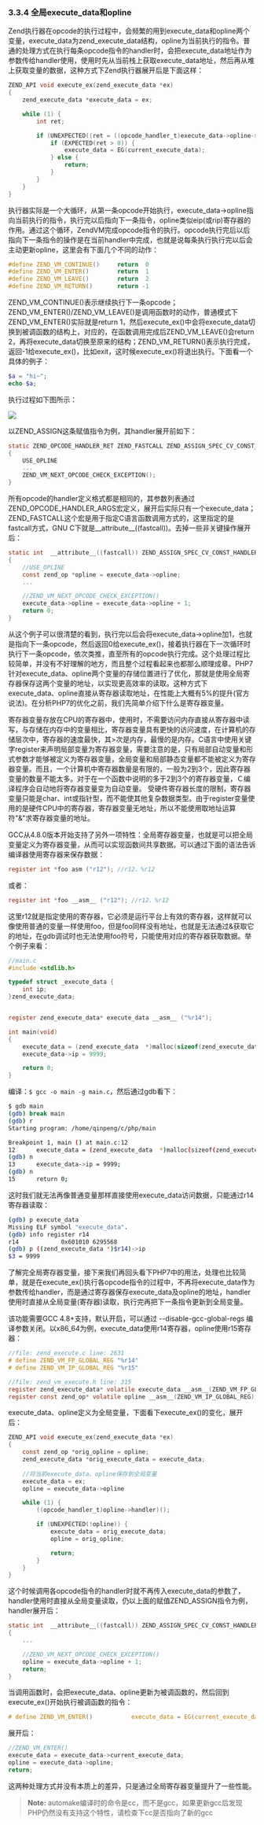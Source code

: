 ### 3.3.4 全局execute_data和opline
Zend执行器在opcode的执行过程中，会频繁的用到execute_data和opline两个变量，execute_data为zend_execute_data结构，opline为当前执行的指令。普通的处理方式在执行每条opcode指令的handler时，会把execute_data地址作为参数传给handler使用，使用时先从当前栈上获取execute_data地址，然后再从堆上获取变量的数据，这种方式下Zend执行器展开后是下面这样：
```c
ZEND_API void execute_ex(zend_execute_data *ex)
{
    zend_execute_data *execute_data = ex;

    while (1) {
        int ret;

        if (UNEXPECTED((ret = ((opcode_handler_t)execute_data->opline->handler)(execute_data)) != 0)) {
            if (EXPECTED(ret > 0)) {
                execute_data = EG(current_execute_data);
            } else {
                return;
            }
        }
    }
}
```
执行器实际是一个大循环，从第一条opcode开始执行，execute_data->opline指向当前执行的指令，执行完以后指向下一条指令，opline类似eip(或rip)寄存器的作用。通过这个循环，ZendVM完成opcode指令的执行。opcode执行完后以后指向下一条指令的操作是在当前handler中完成，也就是说每条执行执行完以后会主动更新opline，这里会有下面几个不同的动作：
```c
#define ZEND_VM_CONTINUE()     return  0
#define ZEND_VM_ENTER()        return  1
#define ZEND_VM_LEAVE()        return  2
#define ZEND_VM_RETURN()       return -1
```
ZEND_VM_CONTINUE()表示继续执行下一条opcode；ZEND_VM_ENTER()/ZEND_VM_LEAVE()是调用函数时的动作，普通模式下ZEND_VM_ENTER()实际就是return 1，然后execute_ex()中会将execute_data切换到被调函数的结构上，对应的，在函数调用完成后ZEND_VM_LEAVE()会return 2，再将execute_data切换至原来的结构；ZEND_VM_RETURN()表示执行完成，返回-1给execute_ex()，比如exit，这时候execute_ex()将退出执行。下面看一个具体的例子：
```php
$a = "hi~";
echo $a;
```
执行过程如下图所示：

![](../img/executor.png)

以ZEND_ASSIGN这条赋值指令为例，其handler展开前如下：
```c
static ZEND_OPCODE_HANDLER_RET ZEND_FASTCALL ZEND_ASSIGN_SPEC_CV_CONST_HANDLER(ZEND_OPCODE_HANDLER_ARGS)
{
    USE_OPLINE
    ...
    ZEND_VM_NEXT_OPCODE_CHECK_EXCEPTION();
}
```
所有opcode的handler定义格式都是相同的，其参数列表通过ZEND_OPCODE_HANDLER_ARGS宏定义，展开后实际只有一个execute_data；ZEND_FASTCALL这个宏是用于指定C语言函数调用方式的，这里指定的是fastcall方式，GNU C下就是__attribute__((fastcall))。去掉一些非关键操作展开后：
```c
static int  __attribute__((fastcall)) ZEND_ASSIGN_SPEC_CV_CONST_HANDLER(zend_execute_data *execute_data)
{
    //USE_OPLINE
    const zend_op *opline = execute_data->opline;
    ...

    //ZEND_VM_NEXT_OPCODE_CHECK_EXCEPTION()
    execute_data->opline = execute_data->opline + 1;
    return 0;
}
```
从这个例子可以很清楚的看到，执行完以后会将execute_data->opline加1，也就是指向下一条opcode，然后返回0给execute_ex()，接着执行器在下一次循环时执行下一条opcode，依次类推，直至所有的opcode执行完成。这个处理过程比较简单，并没有不好理解的地方，而且整个过程看起来也都那么顺理成章。PHP7针对execute_data、opline两个变量的存储位置进行了优化，那就是使用全局寄存器保存这两个变量的地址，以实现更高效率的读取。这种方式下execute_data、opline直接从寄存器读取地址，在性能上大概有5%的提升(官方说法)。在分析PHP7的优化之前，我们先简单介绍下什么是寄存器变量。

寄存器变量存放在CPU的寄存器中，使用时，不需要访问内存直接从寄存器中读写，与存储在内存中的变量相比，寄存器变量具有更快的访问速度，在计算机的存储层次中，寄存器的速度最快，其>次是内存，最慢的是内存。C语言中使用关键字register来声明局部变量为寄存器变量，需要注意的是，只有局部自动变量和形式参数才能够被定义为寄存器变量，全局变量和局部静态变量都不能被定义为寄存器变量。而且，一个计算机中寄存器数量是有限的，一般为2到3个，因此寄存器变量的数量不能太多。对于在一个函数中说明的多于2到3个的寄存器变量，Ｃ编译程序会自动地将寄存器变量变为自动变量。 受硬件寄存器长度的限制，寄存器变量只能是char、int或指针型，而不能使其他复杂数据类型。由于register变量使用的是硬件CPU中的寄存器，寄存器变量无地址，所以不能使用取地址运算符"&"求寄存器变量的地址。

GCC从4.8.0版本开始支持了另外一项特性：全局寄存器变量，也就是可以把全局变量定义为寄存器变量，从而可以实现函数间共享数据。可以通过下面的语法告诉编译器使用寄存器来保存数据：
```c
register int *foo asm ("r12"); //r12、%r12
```
或者：
```c
register int *foo __asm__ ("r12"); //r12、%r12
```
这里r12就是指定使用的寄存器，它必须是运行平台上有效的寄存器，这样就可以像使用普通的变量一样使用foo，但是foo同样没有地址，也就是无法通过&获取它的地址，在gdb调试时也无法使用foo符号，只能使用对应的寄存器获取数据。举个例子来看：
```c
//main.c
#include <stdlib.h>

typedef struct _execute_data {
    int ip;
}zend_execute_data;


register zend_execute_data* execute_data __asm__ ("%r14");

int main(void)
{
    execute_data = (zend_execute_data  *)malloc(sizeof(zend_execute_data));
    execute_data->ip = 9999;

    return 0;
}
```
编译：`$ gcc -o main -g main.c`，然后通过gdb看下：
```sh
$ gdb main
(gdb) break main
(gdb) r
Starting program: /home/qinpeng/c/php/main 

Breakpoint 1, main () at main.c:12
12      execute_data = (zend_execute_data  *)malloc(sizeof(zend_execute_data));
(gdb) n
13      execute_data->ip = 9999;
(gdb) n
15      return 0;
```
这时我们就无法再像普通变量那样直接使用execute_data访问数据，只能通过r14寄存器读取：
```sh
(gdb) p execute_data
Missing ELF symbol "execute_data".
(gdb) info register r14
r14            0x601010 6295568
(gdb) p ((zend_execute_data *)$r14)->ip
$3 = 9999
```
了解完全局寄存器变量，接下来我们再回头看下PHP7中的用法，处理也比较简单，就是在execute_ex()执行各opcode指令的过程中，不再将execute_data作为参数传给handler，而是通过寄存器保存execute_data及opline的地址，handler使用时直接从全局变量(寄存器)读取，执行完再把下一条指令更新到全局变量。

该功能需要GCC 4.8+支持，默认开启，可以通过 --disable-gcc-global-regs 编译参数关闭。以x86_64为例，execute_data使用r14寄存器，opline使用r15寄存器：
```c
//file: zend_execute.c line: 2631
# define ZEND_VM_FP_GLOBAL_REG "%r14"
# define ZEND_VM_IP_GLOBAL_REG "%r15"

//file: zend_vm_execute.h line: 315
register zend_execute_data* volatile execute_data __asm__(ZEND_VM_FP_GLOBAL_REG);
register const zend_op* volatile opline __asm__(ZEND_VM_IP_GLOBAL_REG);
```
execute_data、opline定义为全局变量，下面看下execute_ex()的变化，展开后：
```c
ZEND_API void execute_ex(zend_execute_data *ex)
{
    const zend_op *orig_opline = opline;
    zend_execute_data *orig_execute_data = execute_data;
    
    //将当前execute_data、opline保存到全局变量
    execute_data = ex;
    opline = execute_data->opline

    while (1) {
        ((opcode_handler_t)opline->handler)();

        if (UNEXPECTED(!opline)) {
            execute_data = orig_execute_data;
            opline = orig_opline;

            return;
        }
    }
}
```
这个时候调用各opcode指令的handler时就不再传入execute_data的参数了，handler使用时直接从全局变量读取，仍以上面的赋值ZEND_ASSIGN指令为例，handler展开后：
```c
static int  __attribute__((fastcall)) ZEND_ASSIGN_SPEC_CV_CONST_HANDLER(void)
{
    ...

    //ZEND_VM_NEXT_OPCODE_CHECK_EXCEPTION()
    opline = execute_data->opline + 1;
    return;    
}
```
当调用函数时，会把execute_data、opline更新为被调函数的，然后回到execute_ex()开始执行被调函数的指令：
```c
# define ZEND_VM_ENTER()           execute_data = EG(current_execute_data); LOAD_OPLINE(); ZEND_VM_CONTINUE()
```
展开后：
```c
//ZEND_VM_ENTER()
execute_data = execute_data->current_execute_data;
opline = execute_data->opline;
return;
```
这两种处理方式并没有本质上的差异，只是通过全局寄存器变量提升了一些性能。

> __Note:__ automake编译时的命令是cc，而不是gcc，如果更新gcc后发现PHP仍然没有支持这个特性，请检查下cc是否指向了新的gcc
